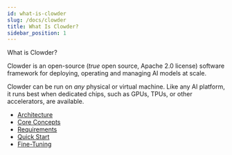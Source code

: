 ```yaml
---
id: what-is-clowder
slug: /docs/clowder
title: What Is Clowder?
sidebar_position: 1
---
```


What is Clowder?

Clowder is an open-source (_true_ open source, Apache 2.0 license) software framework for
deploying, operating and managing AI models at scale.

Clowder can be run on _any_ physical or virtual machine. Like any AI platform,
it runs best when dedicated chips, such as GPUs, TPUs, or other accelerators, are available.

* [Architecture](./architecture.md)
* [Core Concepts](./concepts.md)
* [Requirements](./requirements.md)
* [Quick Start](./quickstart/intro.md)
* [Fine-Tuning](./fine-tuning.md)
